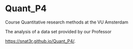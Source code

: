 # Quant_P4
Course Quantitative research methods at the VU Amsterdam

The analysis of a data set provided by our Professor

https://snat3r.github.io/Quant_P4/.
